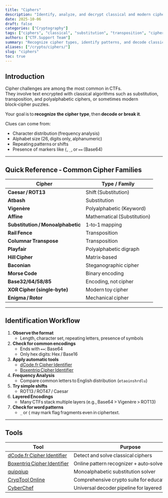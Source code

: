 ```yaml
---
title: "Ciphers"
description: "Identify, analyze, and decrypt classical and modern ciphers used in CTF challenges. Learn recognition clues, decoding strategies, and tools."
date: 2025-10-06
draft: false
categories: ["Cryptography"]
tags: ["ciphers", "classical", "substitution", "transposition", "cipher identifier", "ctf"]
authors: ["CTF.Support Team"]
summary: "Recognize cipher types, identify patterns, and decode classical encryption schemes using manual analysis or automated tools."
aliases: ["/crypto/ciphers/"]
slug: "ciphers"
toc: true
---
```


## Introduction

Cipher challenges are among the most common in CTFs.  
They involve text encrypted with classical algorithms such as substitution, transposition, and polyalphabetic ciphers, or sometimes modern block‑cipher puzzles.

Your goal is to **recognize the cipher type**, then **decode or break it**.

Clues can come from:

- Character distribution (frequency analysis)
- Alphabet size (26, digits only, alphanumeric)
- Repeating patterns or shifts
- Presence of markers like `{`, `_`, or `==` (Base64)

---

## Quick Reference - Common Cipher Families

| Cipher                            | Type / Family               |
|-----------------------------------|-----------------------------|
| **Caesar / ROT13**                | Shift (Substitution)        |
| **Atbash**                        | Substitution                |
| **Vigenère**                      | Polyalphabetic (Keyword)    |
| **Affine**                        | Mathematical (Substitution) |
| **Substitution / Monoalphabetic** | 1‑to‑1 mapping              |
| **Rail Fence**                    | Transposition               |
| **Columnar Transpose**            | Transposition               |
| **Playfair**                      | Polyalphabetic digraph      |
| **Hill Cipher**                   | Matrix‑based                |
| **Baconian**                      | Steganographic cipher       |
| **Morse Code**                    | Binary encoding             |
| **Base32/64/58/85**               | Encoding, not cipher        |
| **XOR Cipher (single‑byte)**      | Modern toy cipher           |
| **Enigma / Rotor**                | Mechanical cipher           |

---

## Identification Workflow

1. **Observe the format**
   - Length, character set, repeating letters, presence of symbols  
2. **Check for common encodings**
   - Ends with `==`: Base64  
   - Only hex digits: Hex / Base16  
3. **Apply automatic tools**
   - [dCode.fr Cipher Identifier](https://www.dcode.fr/cipher-identifier)  
   - [Boxentriq Cipher Identifier](https://www.boxentriq.com/code-breaking/cipher-identifier)
4. **Frequency Analysis**
   - Compare common letters to English distribution (`etaoinshrdlu`)
5. **Try simple shifts**
   - ROT13 / ROT47 / Caesar
6. **Layered Encodings**
   - Many CTFs stack multiple layers (e.g., Base64 > Vigenère > ROT13)
7. **Check for word patterns**
   - `_` or `{` may mark flag fragments even in ciphertext.

---

## Tools

| Tool                                                                                     | Purpose                                             |
|------------------------------------------------------------------------------------------|-----------------------------------------------------|
| [dCode.fr Cipher Identifier](https://www.dcode.fr/cipher-identifier)                     | Detect and solve classical ciphers                  |
| [Boxentriq Cipher Identifier](https://www.boxentriq.com/code-breaking/cipher-identifier) | Online pattern recognizer + auto‑solver             |
| [quipqiup](https://quipqiup.com/)                                                        | Monoalphabetic substitution solver                  |
| [CrypTool Online](https://www.cryptool.org/en/cto/)                                      | Comprehensive crypto suite for education            |
| [CyberChef](https://gchq.github.io/CyberChef/)                                           | Universal decoder pipeline for layered encodings    |

